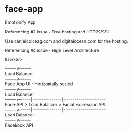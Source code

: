 # face-app
Emotionify App

Referencing #2 issue - Free hosting and HTTPS/SSL

Use danielcolceag.com and digitalocean.com for the hosting.


Referencing #4 issue - 
High Level Architecture

    User<br>
------v------<br>
Load Balancer<br>
------v------<br>
Face-App UI - Horizontally scaled<br>
------v------<br>
Load Balancer<br>
------v------|---------------|----------------------<br>
  Face-API   > Load Balancer > Facial Expression API<br>
------v------|---------------|----------------------<br>
Load Balancer<br>
------v------<br>
Facebook API<br>
